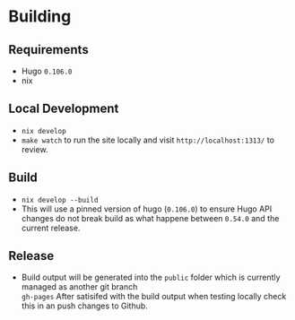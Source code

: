 # Building

## Requirements

- Hugo `0.106.0`
- nix

## Local Development

- `nix develop`
- `make watch` to run the site locally and visit `http://localhost:1313/` to review.

## Build

- `nix develop --build` 
- This will use a pinned version of hugo (`0.106.0`) to ensure Hugo API changes do not break build as what happene between `0.54.0` and the current release.

## Release

- Build output will be generated into the `public` folder which is currently managed as another git branch  
`gh-pages` After satisifed with the build output when testing locally check this in an push changes to Github.
